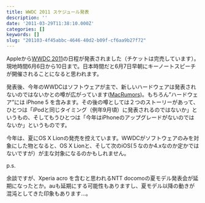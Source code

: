 ```yaml
---
title: WWDC 2011 スケジュール発表
description: ''
date: '2011-03-29T11:38:10.000Z'
categories: []
keywords: []
slug: "201103-4f45abbc-4646-40d2-b09f-cf6aa9b27f72"
---
```

Appleから[WWDC 2011](http://developer.apple.com/wwdc/)の日程が発表されました（チケットは完売しています）。現地時間6月6日から10日まで。日本時間だと6月7日早朝にキーノートスピーチが開催されることになると思われます。

発表後、今年のWWDCはソフトウェアが主で、新しいハードウェアは発表されないのではないかとの噂が広がっています([MacRumors](http://www.macrumors.com/2011/03/28/no-hardware-announcements-at-wwdc-2011/))。もちろん”ハードウェア”には iPhone 5 を含みます。その後の噂としては２つのストーリーがあって、ひとつは「iPodと同じタイミング（例年9月頃）に発表されるのではないか」というもの、そしてもうひとつは「今年はiPhoneのアップグレードがないのではないか」というものです。

今年は、夏にOS X Lionの発売を控えています。WWDCがソフトウェアのみを対象にした物となると、OS X Lionと、そして次のiOS(５なのか4.xなのか定かではないですが）が主な対象になるのかもしれません。

p.s.

余談ですが、Xperia acro を含むと思われるNTT docomoの夏モデル発表会が延期になったとか。auも延期にする可能性もありますし、夏モデル以降の動きが混沌としてきた印象もあります…。